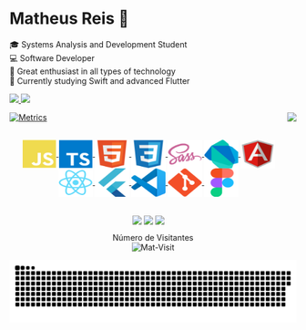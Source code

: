 <h1>Matheus Reis 🚀</h1>

🎓 Systems Analysis and Development Student<br>
💻 Software Developer<br>
🔆 Great enthusiast in all types of technology<br>
🐲 Currently studying Swift and advanced Flutter<br>


 <div>
  <a href="https://github.com/MatheReis">
  <img height="180em" src="https://github-readme-stats-sigma-five.vercel.app/api?username=MatheReis&show_icons=true&theme=react&include_all_commits=true&count_private=true"/>
  <img height="180em" src="https://github-readme-stats-sigma-five.vercel.app/api/top-langs/?username=MatheReis&layout=compact&langs_count=7&theme=react"/>
</div>
 
 ![Metrics](https://metrics.lecoq.io/MatheReis?template=classic&base.header=0&base.activity=0&base.community=0&base.repositories=0&base.metadata=0&isocalendar=1&isocalendar.duration=half-year&config.timezone=America%2FSao_Paulo) <img style="float:right" height="200" widht="530" border-radius="30" src="https://user-images.githubusercontent.com/83931417/143273640-4765fcdb-3e9e-4415-a70e-4c9cd29f6c36.gif">
 
<p align="center">
  <div align="center"><br> 
  <img align="center" alt="Mat-Js" height="50" width="60" src="https://raw.githubusercontent.com/devicons/devicon/master/icons/javascript/javascript-plain.svg">
  <img align="center" alt="Mat-Ts" height="50" width="60" src="https://raw.githubusercontent.com/devicons/devicon/master/icons/typescript/typescript-plain.svg">
  <img align="center" alt="Mat-HTML" height="50" width="60" src="https://raw.githubusercontent.com/devicons/devicon/master/icons/html5/html5-original.svg">
  <img align="center" alt="Mat-CSS" height="50" width="60" src="https://raw.githubusercontent.com/devicons/devicon/master/icons/css3/css3-original.svg">
  <img align="center" alt="Mat-Angular" height="50" width="60" src="https://raw.githubusercontent.com/devicons/devicon/master/icons/sass/sass-original.svg">  
  <img align="center" alt="Mat-Dart" height="50" width="60" src="https://raw.githubusercontent.com/devicons/devicon/master/icons/dart/dart-original.svg">
  <img align="center" alt="Mat-Angular" height="50" width="60" src="https://raw.githubusercontent.com/devicons/devicon/master/icons/angularjs/angularjs-original.svg"> 
  <img align="center" alt="Mat-React" height="50" width="60" src="https://raw.githubusercontent.com/devicons/devicon/master/icons/react/react-original.svg"> 
  <img align="center" alt="Mat-Flutter" height="50" width="60" src="https://raw.githubusercontent.com/devicons/devicon/master/icons/flutter/flutter-original.svg"> 
  <img align="center" alt="Mat-VsCode" height="50" width="60" src="https://raw.githubusercontent.com/devicons/devicon/master/icons/vscode/vscode-original.svg"> 
  <img align="center" alt="Mat-Git" height="50" width="60" src="https://raw.githubusercontent.com/devicons/devicon/master/icons/git/git-original.svg"> 
  <img align="center" alt="Mat-Figma" height="50" width="60" src="https://raw.githubusercontent.com/devicons/devicon/master/icons/figma/figma-original.svg"> 
  </div>
  <br>
<div> 
 </p>
 
 <p align="center">
  <a href="https://instagram.com/eu_matreis" target="_blank"><img align="center" src="https://img.shields.io/badge/-Instagram-%23E4405F?style=for-the-badge&logo=instagram&logoColor=white" target="_blank"></a>
  <a href = "matheus.reisfagundes@gmail.com"><img align="center" src="https://img.shields.io/badge/-Gmail-%23333?style=for-the-badge&logo=gmail&logoColor=white" target="_blank"></a>
  <a href="https://www.linkedin.com/in/matheus-dos-reis-fagundes-0610b4206/" target="_blank"><img align="center" src="https://img.shields.io/badge/-LinkedIn-%230077B5?style=for-the-badge&logo=linkedin&logoColor=white" target="_blank"></a> 
  </p>
 
 <p align="center"> 
  Número de Visitantes<br>
  <img alt="Mat-Visit" src="https://profile-counter.glitch.me/MatheReis/count.svg" />
</p>

  ![Snake animation](https://github.com/MatheReis/MatheReis/blob/output/github-contribution-grid-snake.svg)

</div>
